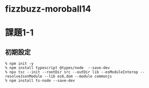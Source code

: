 # fizzbuzz-moroball14

# 課題1-1
## 初期設定

```
% npm init -y
% npm install typescript @types/node  --save-dev
% npx tsc --init --rootDir src --outDir lib --esModuleInterop --resolveJsonModule --lib es6,dom --module commonjs
% npm install ts-node --save-dev
```